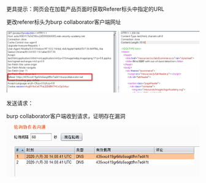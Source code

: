 更具提示：网页会在加载产品页面时获取Referer标头中指定的URL



更改referer标头为burp collaborator客户端网址

![](https://raw.githubusercontent.com/h1iba1/h1iba1.github.io/refs/heads/master/_posts/portswigger-labs/ssrf/images/1078F2D4C9D74A70ABACFD3B1D7F729Dclipboard.png)

发送请求：

burp collaborator客户端收到请求，证明存在漏洞

![](https://raw.githubusercontent.com/h1iba1/h1iba1.github.io/refs/heads/master/_posts/portswigger-labs/ssrf/images/C90C34D8E35A4FBA9DBA2057C25AFC1Fclipboard.png)


